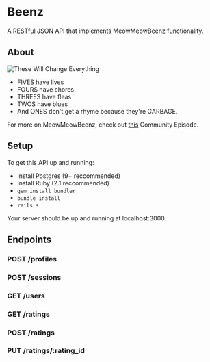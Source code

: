 # Beenz
A RESTful JSON API that implements MeowMeowBeenz functionality.

## About
![These Will Change
Everything](https://launchrock-assets.s3.amazonaws.com/logo-files/F5RLW1SQ_1394154586970.png?_=0)

- FIVES have lives
- FOURS have chores
- THREES have fleas
- TWOS have blues
- And ONES don't get a rhyme because they're GARBAGE.

For more on MeowMeowBeenz, check out [this](http://www.hulu.com/watch/605242) Community Episode.

## Setup

To get this API up and running:

- Install Postgres (9+ reccommended)
- Install Ruby (2.1 reccommended)
- `gem install bundler`
- `bundle install`
- `rails s`

Your server should be up and running at localhost:3000.

## Endpoints

### POST /profiles

### POST /sessions

### GET /users

### GET /ratings

### POST /ratings

### PUT /ratings/:rating_id

